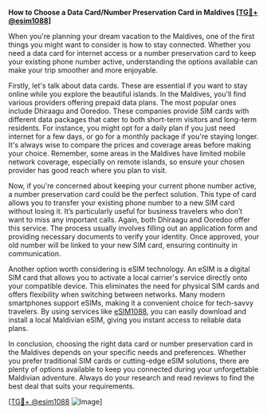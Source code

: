 **How to Choose a Data Card/Number Preservation Card in Maldives [[TG💪+ @esim1088](https://t.me/s/esim1088)]**

When you're planning your dream vacation to the Maldives, one of the first things you might want to consider is how to stay connected. Whether you need a data card for internet access or a number preservation card to keep your existing phone number active, understanding the options available can make your trip smoother and more enjoyable.

Firstly, let's talk about data cards. These are essential if you want to stay online while you explore the beautiful islands. In the Maldives, you'll find various providers offering prepaid data plans. The most popular ones include Dhiraagu and Ooredoo. These companies provide SIM cards with different data packages that cater to both short-term visitors and long-term residents. For instance, you might opt for a daily plan if you just need internet for a few days, or go for a monthly package if you're staying longer. It's always wise to compare the prices and coverage areas before making your choice. Remember, some areas in the Maldives have limited mobile network coverage, especially on remote islands, so ensure your chosen provider has good reach where you plan to visit.

Now, if you're concerned about keeping your current phone number active, a number preservation card could be the perfect solution. This type of card allows you to transfer your existing phone number to a new SIM card without losing it. It’s particularly useful for business travelers who don’t want to miss any important calls. Again, both Dhiraagu and Ooredoo offer this service. The process usually involves filling out an application form and providing necessary documents to verify your identity. Once approved, your old number will be linked to your new SIM card, ensuring continuity in communication.

Another option worth considering is eSIM technology. An eSIM is a digital SIM card that allows you to activate a local carrier's service directly onto your compatible device. This eliminates the need for physical SIM cards and offers flexibility when switching between networks. Many modern smartphones support eSIMs, making it a convenient choice for tech-savvy travelers. By using services like [eSIM1088](https://t.me/s/esim1088), you can easily download and install a local Maldivian eSIM, giving you instant access to reliable data plans.

In conclusion, choosing the right data card or number preservation card in the Maldives depends on your specific needs and preferences. Whether you prefer traditional SIM cards or cutting-edge eSIM solutions, there are plenty of options available to keep you connected during your unforgettable Maldivian adventure. Always do your research and read reviews to find the best deal that suits your requirements.

[[TG💪+ @esim1088](https://t.me/s/esim1088) ![Image](https://i.postimg.cc/Y0z9fWf4/image.png)]